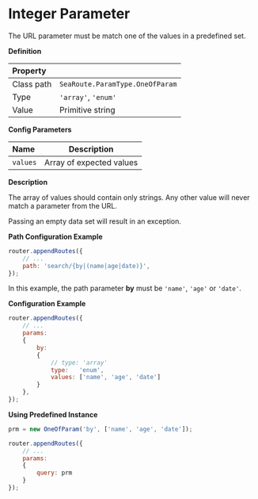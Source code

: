 # Integer Parameter

The URL parameter must be match one of the values in a predefined set. 


**Definition**

| Property | |
| :--- | --- |
| Class path | `SeaRoute.ParamType.OneOfParam` |
| Type | `'array'`, `'enum'` |
| Value | Primitive string |


**Config Parameters**

| Name | Description |
| :--- | --- |
| `values` | Array of expected values |


**Description**

The array of values should contain only strings. Any other value will never match a parameter from the URL. 

Passing an empty data set will result in an exception.


**Path Configuration Example**

```javascript
router.appendRoutes({
	// ...
	path: 'search/{by|(name|age|date)}', 
});
```

In this example, the path parameter **by** must be `'name'`, `'age'` or `'date'`.


**Configuration Example**

```javascript
router.appendRoutes({
	// ...
	params:
	{
		by: 
		{
			// type: 'array'
			type:	'enum',
			values: ['name', 'age', 'date'] 
		}
	}, 
});
```


**Using Predefined Instance**

```javascript
prm = new OneOfParam('by', ['name', 'age', 'date']);

router.appendRoutes({
	// ...
	params:
	{
		query: prm
	} 
});
```
